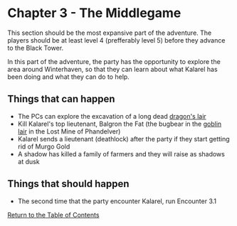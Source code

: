 # Chapter 3 - The Middlegame

This section should be the most expansive part of the adventure. The players should be at least level 4 (prefferably level 5) before they advance to the Black Tower.

In this part of the adventure, the party has the opportunity to explore the area around Winterhaven, so that they can learn about what Kalarel has been doing and what they can do to help.

## Things that can happen

- The PCs can explore the excavation of a long dead [dragon's lair](excavation.md)
- Kill Kalarel's top lieutenant, Balgron the Fat (the bugbear in the [goblin lair](https://www.dndbeyond.com/sources/lmop/goblin-arrows#CragmawHideout) in the Lost Mine of Phandelver)
- Kalarel sends a lieutenant (deathlock) after the party if they start getting rid of Murgo Gold
- A shadow has killed a family of farmers and they will raise as shadows at dusk

## Things that should happen

- The second time that the party encounter Kalarel, run Encounter 3.1

[Return to the Table of Contents](index.md)
